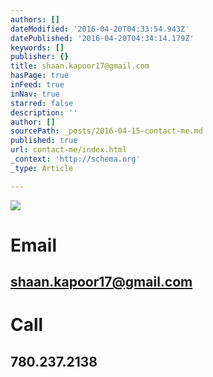 ```yaml
---
authors: []
dateModified: '2016-04-20T04:33:54.943Z'
datePublished: '2016-04-20T04:34:14.179Z'
keywords: []
publisher: {}
title: shaan.kapoor17@gmail.com
hasPage: true
inFeed: true
inNav: true
starred: false
description: ''
author: []
sourcePath: _posts/2016-04-15-contact-me.md
published: true
url: contact-me/index.html
_context: 'http://schema.org'
_type: Article

---
```

![](https://s3-us-west-2.amazonaws.com/the-grid-img/p/4a1df7af36422460c349e892b3513fadfac250d7.jpg)

# Email

## shaan.kapoor17@gmail.com

# Call

## 780.237.2138